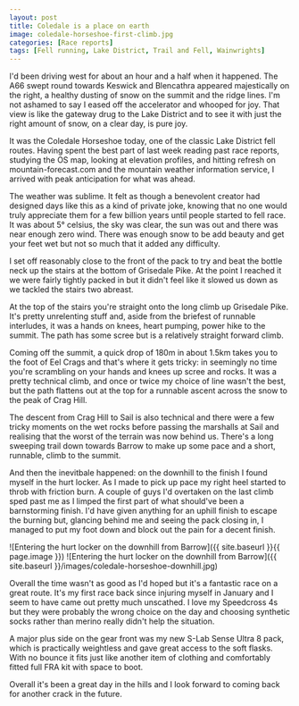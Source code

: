 ```yaml
---
layout: post
title: Coledale is a place on earth
image: coledale-horseshoe-first-climb.jpg
categories: [Race reports]
tags: [Fell running, Lake District, Trail and Fell, Wainwrights]
---
```


I'd been driving west for about an hour and a half when it happened. The A66 swept round towards Keswick and Blencathra appeared majestically on the right, a healthy dusting of snow on the summit and the ridge lines. I'm not ashamed to say I eased off the accelerator and whooped for joy. That view is like the gateway drug to the Lake District and to see it with just the right amount of snow, on a clear day, is pure joy.

It was the Coledale Horseshoe today, one of the classic Lake District fell routes. Having spent the best part of last week reading past race reports, studying the OS map, looking at elevation profiles, and hitting refresh on mountain-forecast.com and the mountain weather information service, I arrived with peak anticipation for what was ahead.

The weather was sublime. It felt as though a benevolent creator had designed days like this as a kind of private joke, knowing that no one would truly appreciate them for a few billion years until people started to fell race. It was about 5&#176; celsius, the sky was clear, the sun was out and there was near enough zero wind. There was enough snow to be add beauty and get your feet wet but not so much that it added any difficulty.

I set off reasonably close to the front of the pack to try and beat the bottle neck up the stairs at the bottom of Grisedale Pike. At the point I reached it we were fairly tightly packed in but it didn't feel like it slowed us down as we tackled the stairs two abreast.

At the top of the stairs you're straight onto the long climb up Grisedale Pike. It's pretty unrelenting stuff and, aside from the briefest of runnable interludes, it was a hands on knees, heart pumping, power hike to the summit. The path has some scree but is a relatively straight forward climb.

Coming off the summit, a quick drop of 180m in about 1.5km takes you to the foot of Eel Crags and that's where it gets tricky: in seemingly no time you're scrambling on your hands and knees up scree and rocks. It was a pretty technical climb, and once or twice my choice of line wasn't the best, but the path flattens out at the top for a runnable ascent across the snow to the peak of Crag Hill.

The descent from Crag Hill to Sail is also technical and there were a few tricky moments on the wet rocks before passing the marshalls at Sail and realising that the worst of the terrain was now behind us. There's a long sweeping trail down towards Barrow to make up some pace and a short, runnable, climb to the summit.

And then the inevitbale happened: on the downhill to the finish I found myself in the hurt locker. As I made to pick up pace my right heel started to throb with friction burn. A couple of guys I'd overtaken on the last climb sped past me as I limped the first part of what should've been a barnstorming finish. I'd have given anything for an uphill finish to escape the burning but, glancing behind me and seeing the pack closing in, I managed to put my foot down and block out the pain for a decent finish.


![Entering the hurt locker on the downhill from Barrow]({{ site.baseurl }}{{ page.image }})
![Entering the hurt locker on the downhill from Barrow]({{ site.baseurl }}/images/coledale-horseshoe-downhill.jpg)

Overall the time wasn't as good as I'd hoped but it's a fantastic race on a great route. It's my first race back since injuring myself in January and I seem to have came out pretty much unscathed. I love my Speedcross 4s but they were probably the wrong choice on the day and choosing synthetic socks rather than merino really didn't help the situation. 

A major plus side on the gear front was my new S-Lab Sense Ultra 8 pack, which is practically weightless and gave great access to the soft flasks. With no bounce it fits just like another item of clothing and comfortably fitted full FRA kit with space to boot. 

Overall it's been a great day in the hills and I look forward to coming back for another crack in the future. 
